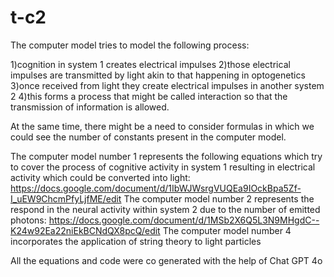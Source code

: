 # t-c2
The computer model tries to model the following process: 

1)cognition in system 1 creates electrical impulses
2)those electrical impulses are transmitted by light akin to that happening in optogenetics 
3)once received from light they create electrical impulses in another system 2
4)this forms a process that might be called interaction so that the transmission of information is allowed.

At the same time, there might be a need to consider formulas in which we could see the number of constants present in the computer model.

The computer model number 1 represents the following equations which try to cover the process of cognitive activity in system 1 resulting in electrical activity which could be converted into light: https://docs.google.com/document/d/1IbWJWsrgVUQEa9IOckBpa5Zf-I_uEW9ChcmPfyLjfME/edit 
The computer model number 2 represents the respond in the neural activity within system 2 due to the number of emitted photons: https://docs.google.com/document/d/1MSb2X6Q5L3N9MHgdC--K24w92Ea22niEkBCNdQX8pcQ/edit
The computer model number 4 incorporates the application of string theory to light particles

All the equations and code were co generated with the help of Chat GPT 4o
